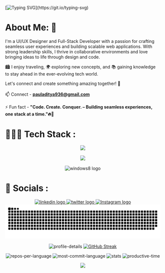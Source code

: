 [![Typing SVG](https://readme-typing-svg.demolab.com?font=Anonymous&size=23&pause=1000&color=F07A20&width=435&lines=Hey+It's+Aditya+here;Nice+to+meet+you!)](https://git.io/typing-svg)

#  About Me: 🌻
I'm a UI/UX Designer and Full-Stack Developer with a passion for crafting seamless user experiences and building scalable web applications. With strong leadership skills, I thrive in collaborative environments and love bringing ideas to life through design and code.

🏙️ I enjoy traveling, 🌍 exploring new concepts, and 📚 gaining knowledge to stay ahead in the ever-evolving tech world.

Let's connect and create something amazing together! 🚀
<br><br>📫 Connect - **pauladitya936@gmail.com**<br><br> ⚡ Fun fact - **"Code. Create. Conquer. – Building seamless experiences, one stack at a time."🔥🚀**

# 🧑🏻‍💻 Tech Stack :
<p align="center">
  <a href="https://skillicons.dev">
    <img src="https://skillicons.dev/icons?i=c,html,css,java,tailwindcss,react,nodejs,nextjs,bootstrap&theme=dark" />
  </a>
</p>

<p align="center">
  <a href="https://skillicons.dev">
    <img src="https://skillicons.dev/icons?i=vscode,github,figma,git,typescript,javascript,php&theme=dark" />
  </a>
</p>
<div align="center">
<img src="https://cdn.jsdelivr.net/gh/devicons/devicon/icons/windows8/windows8-original.svg" height="50" width="60" alt="windows8 logo"/>
</div>






<h1 align="left"> 📱 Socials : </h1>

<div align="center">
  <a href="https://www.linkedin.com/in/iamadityapaul/">
    <img src="https://img.shields.io/static/v1?message=LinkedIn&logo=linkedin&label=&color=47413D&logoColor=white&labelColor=&style=for-the-badge" height="40" alt="linkedin logo"/>
      </a>

  <a href="https://x.com/AdityaPaul59313">
    <img src="https://img.shields.io/static/v1?message=Twitter&logo=twitter&label=&color=47413D&logoColor=white&labelColor=&style=for-the-badge" height="40" alt="twitter logo"  />
  </a>
  
  <a href="https://www.instagram.com/iadityapaul/">
    <img src="https://img.shields.io/static/v1?message=Instagram&logo=Instagram&label=&color=47413D&logoColor=white&labelColor=&style=for-the-badge" height="40" alt="Instagram logo"/>
  </a>
  

  

  
  </div>








<picture>
  <source
    media="(prefers-color-scheme: dark)"
    srcset="https://raw.githubusercontent.com/platane/snk/output/github-contribution-grid-snake-dark.svg"
  />
  <source
    media="(prefers-color-scheme: dark)"
    srcset="https://raw.githubusercontent.com/platane/snk/output/github-contribution-grid-snake.svg"
  />
  <img
    alt="github contribution grid snake animation"
    src="https://raw.githubusercontent.com/platane/snk/output/github-contribution-grid-snake.svg"
  />
</picture>

<div align="center">

![profile-details](http://github-profile-summary-cards.vercel.app/api/cards/profile-details?username=Aditya-Paul-2003&theme=gruvbox)
[![GitHub Streak](https://streak-stats.demolab.com?user=Aditya-Paul-2003&theme=gruvbox&hide_border=true&hide_total_contributions=true&hide_current_streak=true&hide_longest_streak=true)](https://git.io/streak-stats)


![repos-per-language](http://github-profile-summary-cards.vercel.app/api/cards/repos-per-language?username=Aditya-Paul-2003&theme=gruvbox)
![most-commit-language](http://github-profile-summary-cards.vercel.app/api/cards/most-commit-language?username=Aditya-Paul-2003&theme=gruvbox)
![stats](http://github-profile-summary-cards.vercel.app/api/cards/stats?username=Aditya-Paul-2003&theme=gruvbox)
![productive-time](http://github-profile-summary-cards.vercel.app/api/cards/productive-time?username=Aditya-Paul-2003&theme=gruvbox&utcOffset=8)

![](https://github-profile-trophy.vercel.app/?username=Aditya-Paul-2003&theme=gruvbox&no-frame=true&no-bg=false&margin-w=4)

</div>
